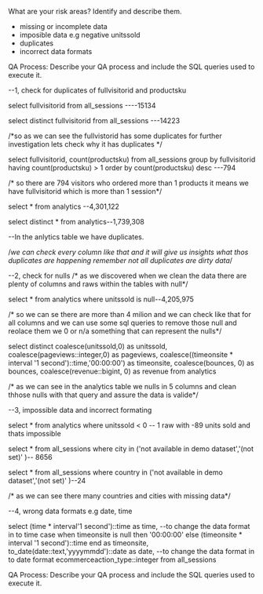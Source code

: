 What are your risk areas? Identify and describe them.
* missing or incomplete data
* imposible data e.g negative unitssold
* duplicates
* incorrect data formats 

QA Process:
Describe your QA process and include the SQL queries used to execute it.

--1, check for duplicates of fullvisitorid and productsku

select fullvisitorid 
from all_sessions ----15134

select distinct fullvisitorid 
from all_sessions ---14223

/*so as we can see the fullvistorid has some duplicates
for further investigation lets check why it has duplicates */


select fullvisitorid, count(productsku)
from all_sessions
group by fullvisitorid
having count(productsku) > 1
order by count(productsku) desc ---794

/* so there are 794 visitors who ordered more than 1 products it
 means we have fullvisitorid which is more than 1 session*/

 select * from analytics --4,301,122
 
 select distinct * from analytics--1,739,308

--In the anlytics table we have duplicates.

/*we can check every column like that and it will give us insights what thos duplicates 
  are happening remember not all duplicates are dirty data*/

--2, check for nulls
/* as we discovered when we clean the data there are plenty of columns and raws within the tables with
  null*/
  
  select * 
  from analytics
  where unitssold is null--4,205,975
 
 /* so we can se there are more than 4 milion and we can check like that for 
     all columns and we can use some sql queries to remove those null and reolace them we 
	 0 or n/a something that can represent the nulls*/

select distinct
	 coalesce(unitssold,0) as unitssold,
	 coalesce(pageviews::integer,0) as pageviews,
	 coalesce((timeonsite * interval '1 second')::time,'00:00:00') as timeonsite,
	 coalesce(bounces, 0) as bounces,
	 coalesce(revenue::bigint, 0) as revenue
from analytics

/* as we can see in the analytics table we nulls in 5 columns and clean thhose nulls with that query
   and assure the data is valide*/

 --3, impossible data and incorrect formating
  
  select * 
  from analytics
  where unitssold < 0  -- 1 raw with -89 units sold and thats impossible

 select *
 from all_sessions
 where city in ('not available in demo dataset','(not set)' )-- 8656

 select *
 from all_sessions
 where country in ('not available in demo dataset','(not set)' )--24

 /* as we can see there many countries and cities with missing data*/

 --4, wrong data formats e.g date, time 

 select 
  (time * interval'1 second')::time as time,   --to change the data format in to time
	case when timeonsite is null then '00:00:00'
	       else (timeonsite * interval '1 second')::time end as timeonsite,
		   to_date(date::text,'yyyymmdd')::date as date, --to change the data format in to date format
		    ecommerceaction_type::integer
	from all_sessions


QA Process:
Describe your QA process and include the SQL queries used to execute it.
